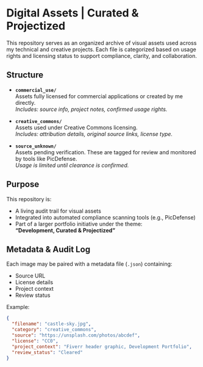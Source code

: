 # Digital Assets | Curated & Projectized

This repository serves as an organized archive of visual assets used across my technical and creative projects. Each file is categorized based on usage rights and licensing status to support compliance, clarity, and collaboration.

## Structure

- **`commercial_use/`**  
  Assets fully licensed for commercial applications or created by me directly.  
  *Includes: source info, project notes, confirmed usage rights.*

- **`creative_commons/`**  
  Assets used under Creative Commons licensing.  
  *Includes: attribution details, original source links, license type.*

- **`source_unknown/`**  
  Assets pending verification. These are tagged for review and monitored by tools like PicDefense.  
  *Usage is limited until clearance is confirmed.*

## Purpose

This repository is:

- A living audit trail for visual assets
- Integrated into automated compliance scanning tools (e.g., PicDefense)
- Part of a larger portfolio initiative under the theme:  
  **“Development, Curated & Projectized”**

## Metadata & Audit Log

Each image may be paired with a metadata file (`.json`) containing:

- Source URL
- License details
- Project context
- Review status

Example:

```json
{
  "filename": "castle-sky.jpg",
  "category": "creative_commons",
  "source": "https://unsplash.com/photos/abcdef",
  "license": "CC0",
  "project_context": "Fiverr header graphic, Development Portfolio",
  "review_status": "Cleared"
}
